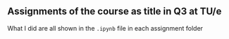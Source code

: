 ## Assignments of the course as title in Q3 at TU/e 
What I did are all shown in the `.ipynb` file in each assignment folder
